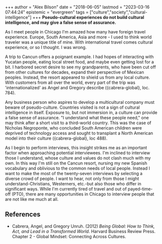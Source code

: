 +++
author = "Alex Bilson"
date = "2018-06-05"
lastmod = "2023-03-16 07:44:24"
epistemic = "evergreen"
tags = ["culture","society","cultural-intelligence"]
+++
**Pseudo-cultural experiences do not build cultural intelligence, and may give a false sense of assurance.**

As I meet people in Chicago I'm amazed how many have foreign travel experience.  Europe, South America, Asia and more - I used to think world traveler was a unique title of mine.  With international travel comes cultural experience, or so I thought.  I was wrong.

A trip to Cancun offers a poignant example.  I had hopes of interacting with Yucatan people, eating local street food, and maybe even getting lost for a bit.  I harbored secret desire to see my grandparents, who have been cut off from other cultures for decades, expand their perspective of Mexican peoples.  Instead, the resort appeared to shield us from any local culture.  With customers from all over the world, every part of the trip was 'internationalized' as Angel and Gregory describe ({cabrera-global}, loc. 784).

Any business person who aspires to develop a multicultural company must beware of pseudo-culture.  Countries visited is not a sign of cultural intelligence in itself.  Exposure to, but not immersion in, a culture can provide a false sense of assurance.  "I understand what these people need," one may think after a short visit to a third-world country.  This was the case of Nicholas Negroponte, who concluded South American children were deprived of technology access and sought to transplant a North American model into their culture ({cabrera-global}, loc 488).

As I begin to perform interviews, this insight strikes me as an important factor when approaching potential interviewees.  I'm inclined to interview those I understand, whose culture and values do not clash much with my own.  In this way I'm still on the Cancun resort, nursing my new Spanish vocabulary and oblivious to the common needs of local people.  Instead I want to make the most of the twenty-seven interviews by selecting a diverse crowd of people.  I want to hear, not only from those I might understand-Christians, Westerners, etc.-but also those who differ in significant ways.  While I'm currently tired of travel and out of payed-time-off (PTO), there are many opportunities in Chicago to interview people that are not like me much at all.

## References

- Cabrera, Angel, and Gregory Unruh. (2012) _Being Global: How to Think, Act, and Lead in a Transformed World_. Harvard Business Review Press. Chapter 2 - Global Mindset: Connecting Across Cultures.
